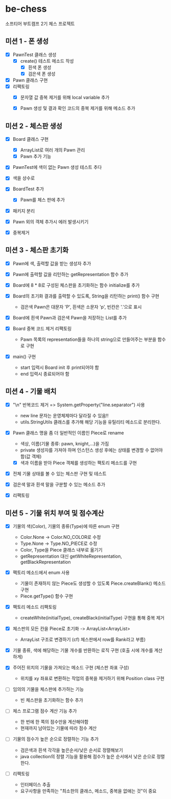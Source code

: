 # be-chess
소프티어 부트캠프 2기 체스 프로젝트

## 미션 1 - 폰 생성
- [x] PawnTest 클래스 생성
  - [x] create() 테스트 메소드 작성
    - [x] 흰색 폰 생성
    - [x] 검은색 폰 생성
- [x] Pawn 클래스 구현
- [x] 리팩토링
  - [x] 문자열 값 중복 제거를 위해 local variable 추가
  - [x] Pawn 생성 및 결과 확인 코드의 중복 제거를 위해 메소드 추가


## 미션 2 - 체스판 생성
 - [x] Board 클래스 구현
   - [x] ArrayList로 여러 개의 Pawn 관리
   - [x] Pawn 추가 기능
 - [x] PawnTest에 색이 없는 Pawn 생성 테스트 추다
 - [x] 색을 상수로
 - [x] BoardTest 추가
   - [x] Pawn를 체스 판에 추가
 - [x] 패키지 분리
 - [x] Pawn 외의 객체 추가시 에러 발생시키기
 - [x] 중복제거


## 미션 3 - 체스판 초기화
- [x] Pawn에 색, 출력할 값을 받는 생성자 추가
- [x] Pawn에 출력할 값을 리턴하는 getRepresentation 함수 추가

- [x] Board에 8 * 8로 구성된 체스판을 초기화하는 함수 initialize를 추가
- [x] Board의 초기화 결과를 출력할 수 있도록, String을 리턴하는 print() 함수 구현
  - 검은색 Pawn은 대문자 'P', 흰색은 소문자 'p', 빈칸은 '.'으로 표시
- [x] Board에 흰색 Pawn과 검은색 Pawn을 저장하는 List를 추가
- [x] Board 중복 코드 제거 리팩토링
    - Pawn 목록의 representation들을 하나의 string으로 만들어주는 부분을 함수로 구현
  
- [x] main() 구현
  - start 입력시 Board init 후 print되어야 함
  - end 입력시 종료되어야 함


## 미션 4 - 기물 배치
- [x] "\n" 반복코드 제거 => System.getProperty("line.separator") 사용
  - new line 문자는 운영체제마다 달라질 수 있음!!
  - utils.StringUtils 클래스를 추가해 해당 기능을 유틸리티 메소드로 분리한다.
- [x] Pawn 클래스 명을 좀 더 일반적인 이름인 Piece로 rename
  - 색상, 이름(기물 종류: pawn, knight,...)을 가짐
  - private 생성자를 가져야 하며 인스턴스 생성 후에는 상태를 변경할 수 없어야함(값 객체)
  - [x] 색과 이름을 받아 Piece 객체를 생성하는 팩토리 메소드를 구현
- [x] 전체 기물 상태를 볼 수 있는 체스판 구현 및 테스트
- [x] 검은색 말과 흰색 말을 구분할 수 있는 메소드 추가
- [x] 리팩토링


## 미션 5 - 기물 위치 부여 및 점수계산
- [x] 기물의 색(Color), 기물의 종류(Type)에 따른 enum 구현
  - Color.None -> Color.NO_COLOR로 수정
  - Type.None -> Type.NO_PIECE로 수정
  - Color, Type을 Piece 클래스 내부로 옮기기
  - getRepresentation 대신 getWhiteRepresentation, getBlackRepresentation
- [x] 팩토리 메소드에서 enum 사용
  - 기물이 존재하지 않는 Piece도 생성할 수 있도록 Piece.createBlank() 메소드 구현
  - Piece.getType() 함수 구현
- [x] 팩토리 메소드 리팩토링
  - createWhite(initialType), createBlack(initialType) 구현을 통해 중복 제거
  
- [x] 체스판의 모든 칸을 Piece로 초기화 -> ArrayList<ArrayList<Piece>>
  - ArrayList<Rank> 구조로 변경하기 (cf) 체스판에서 row를 Rank라고 부름)
- [x] 기물 종류, 색에 해당하는 기물 개수를 반환하는 로직 구현 (호출 시에 개수를 계산하게)
- [x] 주어진 위치의 기물을 가져오는 메소드 구현 (체스판 좌표 구성)
  - 위치를 xy 좌표로 변환하는 작업의 중복을 제거하기 위해 Position class 구현
- [ ] 임의의 기물을 체스판에 추가하는 기능
  - 빈 체스판을 초기화하는 함수 추가
  
- [ ] 체스 프로그램 점수 계산 기능 추가
  - 한 번에 한 쪽의 점수만을 계산해야함
  - 현재까지 남아있는 기물에 따라 점수 계산
- [ ] 기물의 점수가 높은 순으로 정렬하는 기능 추가
  - 검은색과 흰색 각각을 높은순서/낮은 순서로 정렬해보기
  - java collection의 정렬 기능을 활용해 점수가 높은 순서에서 낮은 순으로 정렬한다.

- [ ] 리팩토링
  - 인터페이스 추출
  - 요구사항을 만족하는 "최소한의 클래스, 메소드, 중복을 없애는 것"이 중요